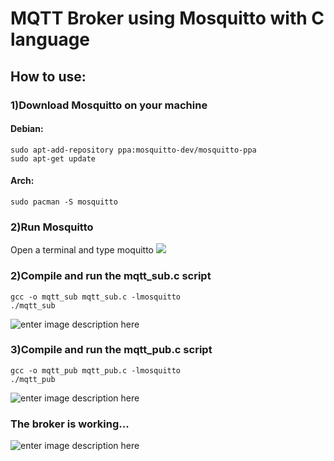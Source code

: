 # MQTT Broker using Mosquitto with C language

## How to use:

### 1)Download Mosquitto on your machine
#### Debian:

    sudo apt-add-repository ppa:mosquitto-dev/mosquitto-ppa
    sudo apt-get update
#### Arch:
	sudo pacman -S mosquitto

### 2)Run Mosquitto
Open a terminal and type moquitto
![](https://i.ibb.co/7gZVrV8/Screenshot-1.png)
### 2)Compile and run the mqtt_sub.c script

    gcc -o mqtt_sub mqtt_sub.c -lmosquitto
    ./mqtt_sub
![enter image description here](https://i.ibb.co/S00C2p8/sub-run.png)

### 3)Compile and run the mqtt_pub.c script
	gcc -o mqtt_pub mqtt_pub.c -lmosquitto
    ./mqtt_pub
 ![enter image description here](https://i.ibb.co/Y3mSDwj/pub-run.png)
### The broker is working...
![enter image description here](https://i.ibb.co/JxwYH2d/result.png) 
